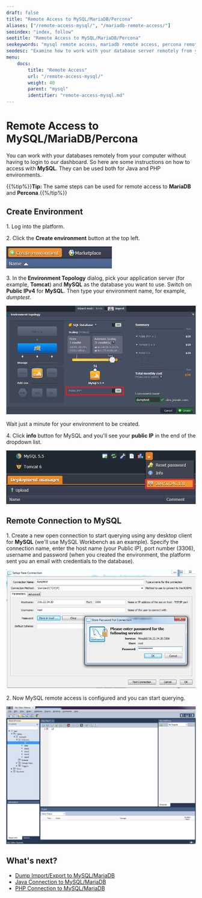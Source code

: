 ```yaml
---
draft: false
title: "Remote Access to MySQL/MariaDB/Percona"
aliases: ["/remote-access-mysql/", "/mariadb-remote-access/"]
seoindex: "index, follow"
seotitle: "Remote Access to MySQL/MariaDB/Percona"
seokeywords: "mysql remote access, mariadb remote access, percona remote access, access mysql database, access mariadb database, access percona database, remote access to mysql, remote access to mariadb, remote access to percona"
seodesc: "Examine how to work with your database server remotely from your computer. Get the remote access to your MySQL/MariaDB/Percona database in a few clicks and start querying."
menu:
    docs:
        title: "Remote Access"
        url: "/remote-access-mysql/"
        weight: 40
        parent: "mysql"
        identifier: "remote-access-mysql.md"
---
```


# Remote Access to MySQL/MariaDB/Percona

You can work with your databases remotely from your computer without having to login to our dashboard. So here are some instructions on how to access with **MySQL**. They can be used both for Java and PHP environments.

{{%tip%}}**Tip:** The same steps can be used for remote access to **MariaDB** and **Percona**.{{%/tip%}}


## Create Environment

1\. Log into the platform.

2\. Click the **Create environment** button at the top left.

![create environment](01-create-environment.png)

3\. In the **Environment Topology** dialog, pick your application server (for example, **Tomcat**) and **MySQL** as the database you want to use. Switch on **Public IPv4** for **MySQL**. Then type your environment name, for example, *dumptest*.

![environment wizard](02-environment-wizard.png)

Wait just a minute for your environment to be created.

4\. Click **info** button for MySQL and you'll see your **public IP** in the end of the dropdown list.

![MySQL node public IP](03-mysql-node-public-ip.png)


## Remote Connection to MySQL

1\. Create a new open connection to start querying using any desktop client for **MySQL** (we'll use MySQL Workbench as an example). Specify the connection name, enter the host name (your Public IP), port number (3306), username and password (when you created the environment, the platform sent you an email with credentials to the database).

![remote connection credentials](04-remote-connection-credentials.png)

2\. Now MySQL remote access is configured and you can start querying.

![remote access to MySQL](05-remote-access-to-mysql.png)


## What's next?

* [Dump Import/Export to MySQL/MariaDB](/dump-import-export-to-mysql/)
* [Java Connection to MySQL/MariaDB](/connection-to-mysql/)
* [PHP Connection to MySQL/MariaDB](/connection-to-mysql-php/)